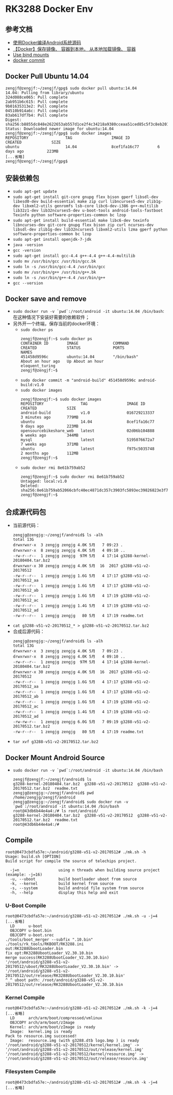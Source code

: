 # RK3288 Docker Env

## 参考文档

* [使用Docker编译Android系统源码](https://blog.csdn.net/godiors_163/article/details/59069108)
* [【Docker】保存镜像、 容器到本地， 从本地加载镜像、 容器](https://blog.csdn.net/renhanchi/article/details/75898857)
* [Use bind mounts](https://docs.docker.com/storage/bind-mounts/)
* [docker commit](https://docs.docker.com/engine/reference/commandline/commit/)

## Docker Pull Ubuntu 14.04

```Shell
zengjf@zengjf:~/zengjf/gpg$ sudo docker pull ubuntu:14.04
14.04: Pulling from library/ubuntu
324d088ce065: Pull complete
2ab951b6c615: Pull complete
9b01635313e2: Pull complete
04510b914a6c: Pull complete
83ab617df7b4: Pull complete
Digest: sha256:b8855dc848e2622653ab557d1ce2f4c34218a9380cceaa51ced85c5f3c8eb201
Status: Downloaded newer image for ubuntu:14.04
zengjf@zengjf:~/zengjf/gpg$ sudo docker images
REPOSITORY                TAG                 IMAGE ID            CREATED             SIZE
ubuntu                    14.04               8cef1fa16c77        6 days ago          223MB
[...省略]
zengjf@zengjf:~/zengjf/gpg$
```

## 安装依赖包

* `sudo apt-get update`
* `sudo apt-get install git-core gnupg flex bison gperf libsdl-dev libesd0-dev build-essential make zip curl libncurses5-dev zlib1g-dev libxml2-utils genromfs lsb-core libc6-dev-i386 g++-multilib lib32z1-dev lib32ncurses5-dev u-boot-tools android-tools-fastboot Texinfo python software-properties-common bc lzop`
* `sudo apt-get install build-essential make libc6-dev texinfo libncurses-dev git-core gnupg flex bison zip curl ncurses-dev libsdl-dev zlib1g-dev lib32ncurses5 libxml2-utils lzma gperf python software-properties-common bc lzop`
* `sudo apt-get install openjdk-7-jdk`
* `java -version`
* `gcc -version`
* `sudo apt-get install gcc-4.4 g++-4.4 g++-4.4-multilib`
* `sudo mv /usr/bin/gcc /usr/bin/gcc.bk`
* `sudo ln -s /usr/bin/gcc-4.4 /usr/bin/gcc`
* `sudo mv /usr/bin/g++ /usr/bin/g++.bk`
* `sudo ln -s /usr/bin/g++-4.4 /usr/bin/g++`
* `gcc --version`

## Docker save and remove
* ``sudo docker run -v `pwd`:/root/android -it ubuntu:14.04 /bin/bash``: 在这种情况下安装好需要的依赖软件；
* 另外开一个终端，保存当前的docker环境：
  * `sudo docker ps`
    ```
    zengjf@zengjf:~$ sudo docker ps
    CONTAINER ID        IMAGE               COMMAND             CREATED             STATUS              PORTS               NAMES
    451458d9596c        ubuntu:14.04        "/bin/bash"         About an hour ago   Up About an hour                        eloquent_turing
    zengjf@zengjf:~$
    ```
  * `sudo docker commit -m "android-build" 451458d9596c android-build:v1.0`
  * `sudo docker images`
    ```
    zengjf@zengjf:~$ sudo docker images
    REPOSITORY                TAG                 IMAGE ID            CREATED             SIZE
    android-build             v1.0                016729213337        3 minutes ago       779MB
    ubuntu                    14.04               8cef1fa16c77        9 days ago          223MB
    opensourcebikeshare_web   latest              02d06b104888        6 weeks ago         344MB
    mysql                     latest              5195076672a7        7 weeks ago         371MB
    ubuntu                    latest              f975c5035748        2 months ago        112MB
    zengjf@zengjf:~$
    ```
  * `sudo docker rmi 8e61b759ab52` 
    ```
    zengjf@zengjf:~$ sudo docker rmi 8e61b759ab52
    Untagged: local:v1.0
    Deleted: sha256:8e61b759ab52066cbfc40ec4871dc357c3903fc5893ec39826823e3f7994b4d7
    zengjf@zengjf:~$
    ```

## 合成源代码包

* 当前源代码：
  ```
  zengjg@zengjg:~/zengjf/android$ ls -alh
  total 13G
  drwxrwxr-x  3 zengjg zengjg 4.0K 5月   7 09:23 .
  drwxrwxr-x  8 zengjg zengjg 4.0K 5月   4 09:10 ..
  -rw-r--r--  1 zengjg zengjg  97M 5月   4 17:14 g3288-kernel-20180404.tar.bz2
  drwxrwxr-x 30 zengjg zengjg 4.0K 5月  16  2017 g3288-v51-v2-20170512
  -rw-r--r--  1 zengjg zengjg 1.6G 5月   4 17:17 g3288-v51-v2-20170512_aa
  -rw-r--r--  1 zengjg zengjg 1.6G 5月   4 17:17 g3288-v51-v2-20170512_ab
  -rw-r--r--  1 zengjg zengjg 1.6G 5月   4 17:19 g3288-v51-v2-20170512_ac
  -rw-r--r--  1 zengjg zengjg 1.4G 5月   4 17:19 g3288-v51-v2-20170512_ad
  -rw-r--r--  1 zengjg zengjg   80 5月   4 17:19 readme.txt
  ```
* `cat g3288-v51-v2-20170512_* > g3288-v51-v2-20170512.tar.bz2`
* 合成后源代码：
  ```
  zengjg@zengjg:~/zengjf/android$ ls -alh
  total 13G
  drwxrwxr-x  3 zengjg zengjg 4.0K 5月   7 09:23 .
  drwxrwxr-x  8 zengjg zengjg 4.0K 5月   4 09:10 ..
  -rw-r--r--  1 zengjg zengjg  97M 5月   4 17:14 g3288-kernel-20180404.tar.bz2
  drwxrwxr-x 30 zengjg zengjg 4.0K 5月  16  2017 g3288-v51-v2-20170512
  -rw-r--r--  1 zengjg zengjg 1.6G 5月   4 17:17 g3288-v51-v2-20170512_aa
  -rw-r--r--  1 zengjg zengjg 1.6G 5月   4 17:17 g3288-v51-v2-20170512_ab
  -rw-r--r--  1 zengjg zengjg 1.6G 5月   4 17:19 g3288-v51-v2-20170512_ac
  -rw-r--r--  1 zengjg zengjg 1.4G 5月   4 17:19 g3288-v51-v2-20170512_ad
  -rw-rw-r--  1 zengjg zengjg 6.0G 5月   7 09:19 g3288-v51-v2-20170512.tar.bz2
  -rw-r--r--  1 zengjg zengjg   80 5月   4 17:19 readme.txt
  ```
* `tar xvf g3288-v51-v2-20170512.tar.bz2`

## Docker Mount Android Source

* ``sudo docker run -v `pwd`:/root/android -it ubuntu:14.04 /bin/bash``
  ```
  zengjf@zengjf:~/zengjf/android$ ls
  g3288-kernel-20180404.tar.bz2  g3288-v51-v2-20170512  g3288-v51-v2-20170512.tar.bz2  readme.txt
  zengjg@zengjg:~/zengjf/android$ pwd
  /home/zengjg/zengjf/android
  zengjg@zengjg:~/zengjf/android$ sudo docker run -v `pwd`:/root/android -it ubuntu:14.04 /bin/bash
  root@43db6b44e4a4:/# ls root/android/
  g3288-kernel-20180404.tar.bz2  g3288-v51-v2-20170512  g3288-v51-v2-20170512.tar.bz2  readme.txt
  root@43db6b44e4a4:/#
  ```

## Compile

```
root@0473cbdfa57e:~/android/g3288-v51-v2-20170512# ./mk.sh -h
Usage: build.sh [OPTION]
Build script for compile the source of telechips project.

  -j=n                 using n threads when building source project (example: -j=16)
  -u, --uboot          build bootloader uboot from source
  -k, --kernel         build kernel from source
  -s, --system         build android file system from source
  -h, --help           display this help and exit
```

### U-Boot Compile

```
root@0473cbdfa57e:~/android/g3288-v51-v2-20170512# ./mk.sh -u -j=4
[...省略]
  LD      u-boot
  OBJCOPY u-boot.bin
  OBJCOPY u-boot.srec
./tools/boot_merger --subfix ".10.bin" ./tools/rk_tools/RKBOOT/RK3288.ini
out:RK3288UbootLoader.bin
fix opt:RK3288UbootLoader_V2.30.10.bin
merge success(RK3288UbootLoader_V2.30.10.bin)
'/root/android/g3288-v51-v2-20170512/uboot/RK3288UbootLoader_V2.30.10.bin' -> '/root/android/g3288-v51-v2-20170512/out/release/RK3288UbootLoader_V2.30.10.bin'
^_^ uboot path: /root/android/g3288-v51-v2-20170512/out/release/RK3288UbootLoader_V2.30.10.bin
```

### Kernel Compile

```
root@0473cbdfa57e:~/android/g3288-v51-v2-20170512# ./mk.sh -k -j=4
[...省略]
  LD      arch/arm/boot/compressed/vmlinux
  OBJCOPY arch/arm/boot/zImage
  Kernel: arch/arm/boot/zImage is ready
  Image:  kernel.img is ready
Pack to resource.img successed!
  Image:  resource.img (with g3288.dtb logo.bmp ) is ready
'/root/android/g3288-v51-v2-20170512/kernel/kernel.img' -> '/root/android/g3288-v51-v2-20170512/out/release/kernel.img'
'/root/android/g3288-v51-v2-20170512/kernel/resource.img' -> '/root/android/g3288-v51-v2-20170512/out/release/resource.img'
```

### Filesystem Compile

```
root@0473cbdfa57e:~/android/g3288-v51-v2-20170512# ./mk.sh -k -j=4
[...省略]
```
